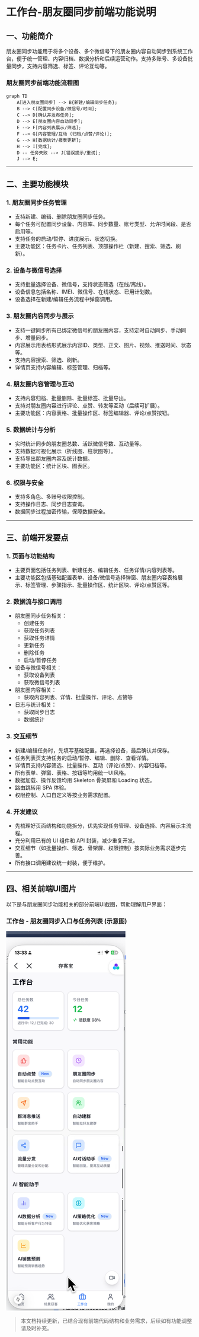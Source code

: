 # 工作台-朋友圈同步前端功能说明

## 一、功能简介
朋友圈同步功能用于将多个设备、多个微信号下的朋友圈内容自动同步到系统工作台，便于统一管理、内容归档、数据分析和后续运营动作。支持多账号、多设备批量同步，支持内容筛选、标签、评论互动等。

### 朋友圈同步前端功能流程图

```mermaid
graph TD
    A[进入朋友圈同步] --> B{新建/编辑同步任务};
    B --> C[配置同步设备/微信号/时间];
    C --> D[确认并发布任务];
    D --> E[朋友圈内容自动同步];
    E --> F[内容列表展示/筛选];
    F --> G[内容管理/互动 (归档/点赞/评论)];
    G --> H[数据统计/报表更新];
    H --> I[完成];
    D -- 任务失败 --> J[错误提示/重试];
    J --> E;
```

---

## 二、主要功能模块

### 1. 朋友圈同步任务管理
- 支持新建、编辑、删除朋友圈同步任务。
- 每个任务可配置同步设备、内容库、同步数量、账号类型、允许时间段、是否启用等。
- 支持任务的启动/暂停、进度展示、状态切换。
- 主要功能区：任务卡片、任务列表、顶部操作栏（新建、搜索、筛选、刷新）。

### 2. 设备与微信号选择
- 支持批量选择设备、微信号，支持状态筛选（在线/离线）。
- 设备信息包括名称、IMEI、微信号、在线状态、已用计划数。
- 设备选择在新建/编辑任务流程中弹窗调用。

### 3. 朋友圈内容同步与展示
- 支持一键同步所有已绑定微信号的朋友圈内容，支持定时自动同步、手动同步、增量同步。
- 内容展示用表格形式展示内容ID、类型、正文、图片、视频、推送时间、状态等。
- 支持内容搜索、筛选、刷新。
- 详情页支持内容编辑、标签管理、归档等。

### 4. 朋友圈内容管理与互动
- 支持内容归档、批量删除、批量标签、批量导出。
- 支持对朋友圈内容进行评论、点赞、转发等互动（后续可扩展）。
- 主要功能区：内容表格、批量操作区、标签编辑器、评论/点赞按钮。

### 5. 数据统计与分析
- 实时统计同步的朋友圈总数、活跃微信号数、互动量等。
- 支持数据可视化展示（折线图、柱状图等）。
- 支持导出朋友圈内容及统计数据。
- 主要功能区：统计区块、图表区。

### 6. 权限与安全
- 支持多角色、多账号权限控制。
- 支持操作日志、同步日志查询。
- 数据同步过程加密传输，保障数据安全。

---

## 三、前端开发要点

### 1. 页面与功能结构
- 主要页面包括任务列表、新建任务、编辑任务、任务详情/内容列表等。
- 主要功能区包括基础配置表单、设备/微信号选择弹窗、朋友圈内容表格展示、标签管理、步骤指示、批量操作区、统计区块、评论/点赞区等。

### 2. 数据流与接口调用
- 朋友圈同步任务相关：
  - 创建任务
  - 获取任务列表
  - 获取任务详情
  - 更新任务
  - 删除任务
  - 启动/暂停任务
- 设备与微信号相关：
  - 获取设备列表
  - 获取微信号列表
- 朋友圈内容相关：
  - 获取内容列表、详情、批量操作、评论、点赞等
- 日志与统计相关：
  - 获取同步日志
  - 数据统计

### 3. 交互细节
- 新建/编辑任务时，先填写基础配置，再选择设备，最后确认并保存。
- 任务列表页支持任务的启动/暂停、编辑、删除、查看详情。
- 详情页支持内容筛选、批量操作、互动（评论/点赞）、内容归档等。
- 所有表单、弹窗、表格、按钮等均用统一UI风格。
- 数据加载、操作反馈均用 Skeleton 骨架屏和 Loading 状态。
- 路由跳转用 SPA 体验。
- 权限控制、入口自定义等按业务需求配置。

### 4. 开发建议
- 先梳理好页面结构和功能拆分，优先实现任务管理、设备选择、内容展示主流程。
- 充分利用已有的 UI 组件和 API 封装，减少重复开发。
- 交互细节（如批量操作、筛选、骨架屏、权限控制）按实际业务需求逐步完善。
- 所有接口调用建议统一封装，便于维护。

---

## 四、相关前端UI图片

以下是与朋友圈同步功能相关的部分前端UI截图，帮助理解用户界面：

### 工作台 - 朋友圈同步入口与任务列表 (示意图)

![工作台](../4、前端/UI/工作台.png)

> 本文档持续更新，已结合现有前端代码结构和业务需求，后续如有功能调整请及时补充。 